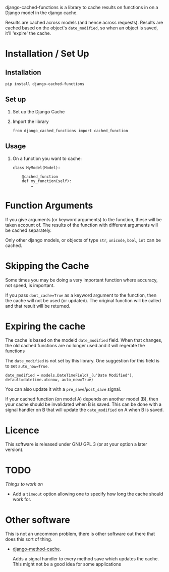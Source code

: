 django-cached-functions is a library to cache results on functions in on a Django model in the django cache.

Results are cached across models (and hence across requests). Results are
cached based on the object's ``date_modified``, so when an object is saved,
it'll 'expire' the cache.

Installation / Set Up
======================

Installation
------------

    pip install django-cached-functions

Set up
------

 1. Set up the Django Cache

 2. Import the library
        
        from django_cached_functions import cached_function

Usage
-----

 1. On a function you want to cache:

        class MyModel(Model):
            
            @cached_function
            def my_function(self):
                …

Function Arguments
==================

If you give arguments (or keyword arguments) to the function, these will be
taken account of. The results of the function with different arguments will be
cached separately. 

Only other django models, or objects of type ``str``, ``unicode``, ``bool``,
``int`` can be cached.

Skipping the Cache
==================

Some times you may be doing a very important function where accuracy, not
speed, is important.

If you pass ``dont_cache=True`` as a keyword argument to the function, then the
cache will not be used (or updated). The original function will be called and
that result will be returned.

Expiring the cache
==================

The cache is based on the modeld ``date_modified`` field. When that changes,
the old cached functions are no longer used and it will regerate the functions

The ``date_modified`` is not set by this library. One suggestion for this field
is to set ``auto_now=True``.
    
    date_modified = models.DateTimeField(_(u"Date Modified"), default=datetime.utcnow, auto_now=True)

You can also update it with a ``pre_save``/``post_save`` signal.

If your cached function (on model A) depends on another model (B), then your
cache should be invalidated when B is saved. This can be done with a signal
handler on B that will update the ``date_modified`` on A when B is saved.


Licence
=======

This software is released under GNU GPL 3 (or at your option a later version).

TODO
====

*Things to work on*

 * Add a ``timeout`` option allowing one to specify how long the cache should work for.

Other software
==============

This is not an uncommon problem, there is other software out there that does
this sort of thing.

 * [django-method-cache](https://github.com/bryanhelmig/django-method-cache).

   Adds a signal handler to every method save which updates the cache. This
   might not be a good idea for some applications


